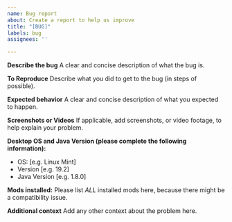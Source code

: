 ```yaml
---
name: Bug report
about: Create a report to help us improve
title: "[BUG]"
labels: bug
assignees: ''

---
```


**Describe the bug**
A clear and concise description of what the bug is.

**To Reproduce**
Describe what you did to get to the bug (in steps of possible).

**Expected behavior**
A clear and concise description of what you expected to happen.

**Screenshots or Videos**
If applicable, add screenshots, or video footage, to help explain your problem.

**Desktop OS and Java Version (please complete the following information):**
 - OS: [e.g. Linux Mint]
 - Version [e.g. 19.2]
 - Java Version [e.g. 1.8.0]

**Mods installed:**
Please list *ALL* installed mods here, because there might be a compatibility issue.

**Additional context**
Add any other context about the problem here.
